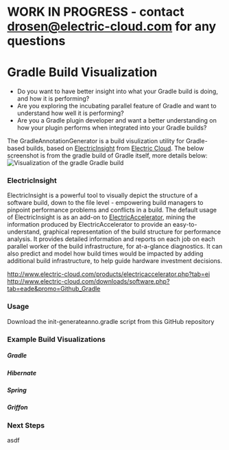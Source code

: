 # WORK IN PROGRESS - contact drosen@electric-cloud.com for any questions

# Gradle Build Visualization
* Do you want to have better insight into what your Gradle build is doing, and how it is performing? 
* Are you exploring the incubating parallel feature of Gradle and want to understand how well it is performing? 
* Are you a Gradle plugin developer and want a better understanding on how your plugin performs when integrated into your Gradle builds? 

The GradleAnnotationGenerator is a build visulization utility for Gradle-based builds, based on [ElectricInsight](http://www.electric-cloud.com/products/electricaccelerator.php?tab=ei) from [Electric Cloud](http://www.electric-cloud.com). The below screenshot is from the gradle build of Gradle itself, more details below:
![Visualization of the gradle Gradle build](https://github.com/electriccommunity/electricaccelerator/blob/master/GradleAnnotationGenerator/screenshots/20131106_Gradle_Anno_screenshot.png?raw=true "Visualization of the gradle Gradle build")

### ElectricInsight
ElectricInsight is a powerful tool to visually depict the structure of a software build, down to the file level - empowering build managers to pinpoint performance problems and conflicts in a build. The default usage of ElectricInsight is as an add-on to [ElectricAccelerator](http://www.electric-cloud.com/products/electricaccelerator.php), mining the information produced by ElectricAccelerator to provide an easy-to-understand, graphical representation of the build structure for performance analysis. It provides detailed information and reports on each job on each parallel worker of the build infrastructure, for at-a-glance diagnostics. It can also predict and model how build times would be impacted by adding additional build infrastructure, to help guide hardware investment decisions.

http://www.electric-cloud.com/products/electricaccelerator.php?tab=ei
http://www.electric-cloud.com/downloads/software.php?tab=eade&promo=Github_Gradle

### Usage
Download the init-generateanno.gradle script from this GitHub repository

### Example Build Visualizations

##### Gradle

##### Hibernate

##### Spring

##### Griffon

### Next Steps
asdf

